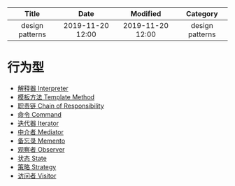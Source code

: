 | Title                | Date             | Modified         | Category          |
|:--------------------:|:----------------:|:----------------:|:-----------------:|
| design patterns      | 2019-11-20 12:00 | 2019-11-20 12:00 | design patterns   |


# 行为型




- [解释器 Interpreter](./interpreter.md)
- [模板方法 Template Method](./template_method.md)
- [职责链 Chain of Responsibility](./chain_of_responsibility.md)
- [命令 Command](./command.md)
- [迭代器 Iterator](./iterator.md)
- [中介者 Mediator](./mediator.md)
- [备忘录 Memento](./memento.md)
- [观察者 Observer](./observer.md)
- [状态 State](./state.md)
- [策略 Strategy](./strategy.md)
- [访问者 Visitor](./visitor.md)

